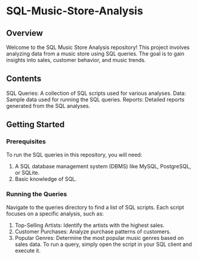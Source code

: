 # SQL-Music-Store-Analysis

## Overview
Welcome to the SQL Music Store Analysis repository! This project involves analyzing data from a music store using SQL queries. The goal is to gain insights into sales, customer behavior, and music trends.

## Contents
SQL Queries: A collection of SQL scripts used for various analyses.
Data: Sample data used for running the SQL queries.
Reports: Detailed reports generated from the SQL analyses.

## Getting Started
### Prerequisites
To run the SQL queries in this repository, you will need:
1) A SQL database management system (DBMS) like MySQL, PostgreSQL, or SQLite.
2) Basic knowledge of SQL.

### Running the Queries
Navigate to the queries directory to find a list of SQL scripts. Each script focuses on a specific analysis, such as:
1) Top-Selling Artists: Identify the artists with the highest sales.
2) Customer Purchases: Analyze purchase patterns of customers.
3) Popular Genres: Determine the most popular music genres based on sales data.
To run a query, simply open the script in your SQL client and execute it.

